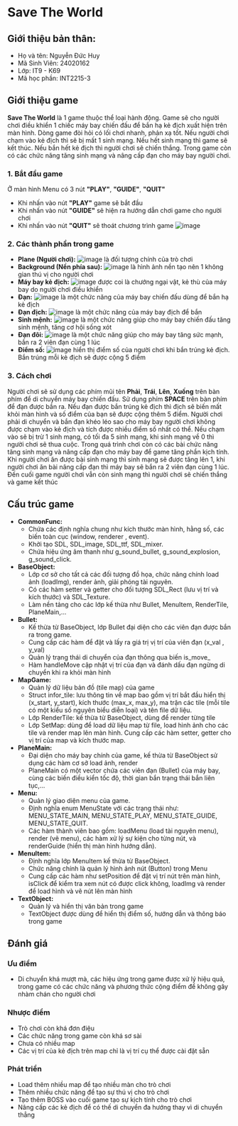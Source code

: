 # Save The World
## Giới thiệu bản thân:
- Họ và tên: Nguyễn Đức Huy
- Mã Sinh Viên: 24020162
- Lớp: IT9 - K69
- Mã học phần: INT2215-3
## Giới thiệu game
**Save The World** là 1 game thuộc thể loại hành động. Game sẽ cho người chơi điều khiển 1 chiếc máy bay chiến đấu để bắn hạ kẻ địch xuất hiện trên màn hình. Dòng game đòi hỏi có lối chơi nhanh, phản xạ tốt. Nếu người chơi chạm vào kẻ địch thì sẽ bị mất 1 sinh mạng. Nếu hết sinh mạng thì game sẽ kết thúc. Nếu bắn hết kẻ địch thì người chơi sẽ chiến thắng. Trong game còn có các chức năng tăng sinh mạng và nâng cấp đạn cho máy bay người chơi.  
### 1. Bắt đầu game
Ở màn hình Menu có 3 nút **"PLAY"**, **"GUIDE"**, **"QUIT"**
- Khi nhấn vào nút **"PLAY"** game sẽ bắt đầu
- Khi nhấn vào nút **"GUIDE"** sẽ hiện ra hướng dẫn chơi game cho người chơi
- Khi nhấn vào nút **"QUIT"** sẽ thoát chương trình game
![image](./readme/menu.jpg)
### 2. Các thành phần trong game
- **Plane (Người chơi):** ![image](./readme/planemain.png) là đối tượng chính của trò chơi
- **Background (Nền phía sau):** ![image](./readme/background_game.jpg)
là hình ảnh nền tạo nên 1 không gian thú vị cho người chơi
- **Máy bay kẻ địch:**  ![image](./readme/dich.png) được coi là chướng ngại vật, kẻ thù của máy bay do người chơi điều khiển
- **Đạn:** ![image](./readme/bulletMain.png) là một chức năng của máy bay chiến đấu dùng để bắn hạ kẻ địch
- **Đạn địch:** ![image](./readme/bulletEnemy.png) là một chức năng của máy bay địch để bắn
- **Sinh mệnh:** ![image](./readme/sinhmenh.png) là một chức năng giúp cho máy bay chiến đấu tăng sinh mệnh, tăng cơ hội sống xót
- **Đạn đôi:** ![image](./readme/dich.png) là một chức năng giúp cho máy bay tăng sức mạnh, bắn ra 2 viên đạn cùng 1 lúc
- **Điểm số:** ![image](./readme/point.png) hiển thị điểm số của người chơi khi bắn trúng kẻ địch. Bắn trúng mỗi kẻ địch sẽ được cộng 5 điểm  
### 3. Cách chơi
Người chơi sẽ sử dụng các phím mũi tên **Phải**, **Trái**, **Lên**, **Xuống** trên bàn phím để di chuyển máy bay chiến đấu. Sử dụng phím **SPACE** trên bàn phím để đạn được bắn ra. Nếu đạn được bắn trúng kẻ địch thì địch sẽ biến mất khỏi màn hình và số điểm của bạn sẽ được cộng thêm 5 điểm. Người chơi phải di chuyển và bắn đạn khéo léo sao cho máy bay người chơi không được chạm vào kẻ địch và tích được nhiều điểm số nhất có thể. Nếu chạm vào sẽ bị trừ 1 sinh mạng, có tối đa 5 sinh mạng, khi sinh mạng về 0 thì người chơi sẽ thua cuộc. Trong quá trình chơi còn có các bài chức năng tăng sinh mạng và nâng cấp đạn cho máy bay để game tăng phần kịch tính. Khi người chơi ăn được bài sinh mạng thì sinh mạng sẽ được tăng lên 1, khi người chơi ăn bài nâng cấp đạn thì máy bay sẽ bắn ra 2 viên đạn cùng 1 lúc. Đến cuối game người chơi vẫn còn sinh mạng thì người chơi sẽ chiến thắng và game kết thúc
## Cấu trúc game
- **CommonFunc:**
    - Chứa các định nghĩa chung như kích thước màn hình, hằng số, các biến toàn cục (window, renderer , event).
    - Khởi tạo SDL, SDL_image, SDL_ttf, SDL_mixer.
    - Chứa hiệu ứng âm thanh như g_sound_bullet, g_sound_explosion, g_sound_click.
- **BaseObject:**
    - Lớp cơ sở cho tất cả các đối tượng đồ họa, chức năng chính load ảnh (loadImg), render ảnh, giải phóng tài nguyên.
    - Có các hàm setter và getter cho đối tượng SDL_Rect (lưu vị trí và kích thước) và SDL_Texture.
    - Làm nền tảng cho các lớp kế thừa như Bullet, MenuItem, RenderTile, PlaneMain,...
- **Bullet:**
    - Kế thừa từ BaseObject, lớp Bullet đại diện cho các viên đạn được bắn ra trong game.
    - Cung cấp các hàm để đặt và lấy ra giá trị vị trí của viên đạn (x_val , y_val)
    - Quản lý trạng thái di chuyển của đạn thông qua biến is_move_
    - Hàm handleMove cập nhật vị trí của đạn và đánh dấu đạn ngừng di chuyển khi ra khỏi màn hình
- **MapGame:**
    - Quản lý dữ liệu bản đồ (tile map) của game
    - Struct infor_tile: lưu thông tin về map bao gồm vị trí bắt đầu hiển thị (x_start, y_start), kích thước (max_x, max_y), ma trận các tile (mỗi tile có một kiểu số nguyên biểu diễn loại) và tên file dữ liệu.
    - Lớp RenderTile: kế thừa từ BaseObject, dùng để render từng tile
    - Lớp SetMap: dùng để load 	dữ liệu map từ file, load hình ảnh cho các tile và render map lên màn hình. Cung cấp các hàm setter, getter cho vị trí của map và kích thước map.
- **PlaneMain:**
    - Đại diện cho máy bay chính của game, kế thừa từ BaseObject sử dụng các hàm cơ sở load ảnh, render
    - PlaneMain có một vector chứa các viên đạn (Bullet) của máy bay, cùng các biến điều kiển tốc độ, thời gian bắn trạng thái bắn liên tục,...
- **Menu:**
    - Quản lý giao diện menu của game.
    - Định nghĩa enum MenuState với các trạng thái như: MENU_STATE_MAIN, MENU_STATE_PLAY, MENU_STATE_GUIDE, MENU_STATE_QUIT.
    - Các hàm thành viên bao gồm: loadMenu (load tài nguyên menu), render (vẽ menu), các hàm xử lý sự kiện cho từng nút, và renderGuide (hiển thị màn hình hướng dẫn).
- **MenuItem:**
    - Định nghĩa lớp MenuItem kế thừa từ BaseObject.
    - Chức năng chính là quản lý hình ảnh nút (Button) trong Menu
    - Cung cấp các hàm như setPosition để đặt vị trí nút trên màn hình, isClick để kiểm tra xem nút có được click không, loadImg và render để load hình và vẽ nút lên màn hình
- **TextObject:**
    - Quản lý và hiển thị văn bản trong game
    - TextObject được dùng để hiển thị điểm số, hướng dẫn và thông báo trong game  

## Đánh giá
### Ưu điểm
- Di chuyển khá mượt mà, các hiệu ứng trong game được xử lý hiệu quả, trong game có các chức năng và phương thức cộng điểm để không gây nhàm chán cho người chơi
### Nhược điểm
- Trò chơi còn khá đơn điệu
- Các chức năng trong game còn khá sơ sài
- Chưa có nhiều map
- Các vị trí của kẻ địch trên map chỉ là vị trí cụ thể được cài đặt sẵn 
### Phát triển
- Load thêm nhiều map để tạo nhiều màn cho trò chơi
- Thêm nhiều chức năng để tạo sự thú vị cho trò chơi
- Tạo thêm BOSS vào cuối game tạo sự kịch tính cho trò chơi
- Nâng cấp các kẻ địch để có thế di chuyển đa hướng thay vì di chuyển thẳng
